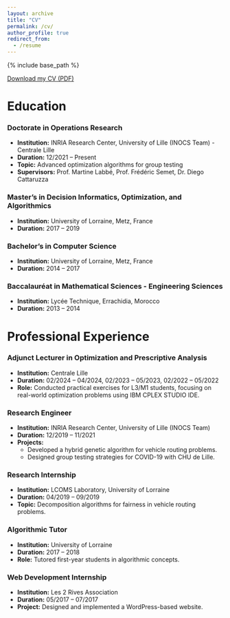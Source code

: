 ```yaml
---
layout: archive
title: "CV"
permalink: /cv/
author_profile: true
redirect_from:
  - /resume
---
```


{% include base_path %}
<!-- 
Education
======
* Ph.D in Version Control Theory, GitHub University, 2018 (expected)
* M.S. in Jekyll, GitHub University, 2014
* B.S. in GitHub, GitHub University, 2012

Work experience
======
* Spring 2024: Academic Pages Collaborator
  * Github University
  * Duties includes: Updates and improvements to template
  * Supervisor: The Users

* Fall 2015: Research Assistant
  * Github University
  * Duties included: Merging pull requests
  * Supervisor: Professor Hub

* Summer 2015: Research Assistant
  * Github University
  * Duties included: Tagging issues
  * Supervisor: Professor Git
  
Skills
======
* Skill 1
* Skill 2
  * Sub-skill 2.1
  * Sub-skill 2.2
  * Sub-skill 2.3
* Skill 3

Publications
======
  <ul>{% for post in site.publications reversed %}
    {% include archive-single-cv.html %}
  {% endfor %}</ul>
  
Talks
======
  <ul>{% for post in site.talks reversed %}
    {% include archive-single-talk-cv.html  %}
  {% endfor %}</ul>
  
Teaching
======
  <ul>{% for post in site.teaching reversed %}
    {% include archive-single-cv.html %}
  {% endfor %}</ul>
  
Service and leadership
======
* Currently signed in to 43 different slack teams -->


[Download my CV (PDF)](https://tifaoutalmeftah.github.io/tifaout-almeftah.github.io/files/Tifaout-ALMEFTAH_CV_FR.pdf)

Education
======

### Doctorate in Operations Research
- **Institution:** INRIA Research Center, University of Lille (INOCS Team) - Centrale Lille
- **Duration:** 12/2021 – Present
- **Topic:** Advanced optimization algorithms for group testing
- **Supervisors:** Prof. Martine Labbé, Prof. Frédéric Semet, Dr. Diego Cattaruzza

### Master’s in Decision Informatics, Optimization, and Algorithmics
- **Institution:** University of Lorraine, Metz, France
- **Duration:** 2017 – 2019

### Bachelor’s in Computer Science
- **Institution:** University of Lorraine, Metz, France
- **Duration:** 2014 – 2017

### Baccalauréat in Mathematical Sciences - Engineering Sciences
- **Institution:** Lycée Technique, Errachidia, Morocco
- **Duration:** 2013 – 2014

Professional Experience
======

### Adjunct Lecturer in Optimization and Prescriptive Analysis
- **Institution:** Centrale Lille
- **Duration:** 02/2024 – 04/2024, 02/2023 – 05/2023, 02/2022 – 05/2022
- **Role:** Conducted practical exercises for L3/M1 students, focusing on real-world optimization problems using IBM CPLEX STUDIO IDE.

### Research Engineer
- **Institution:** INRIA Research Center, University of Lille (INOCS Team)
- **Duration:** 12/2019 – 11/2021
- **Projects:**
  - Developed a hybrid genetic algorithm for vehicle routing problems.
  - Designed group testing strategies for COVID-19 with CHU de Lille.

### Research Internship
- **Institution:** LCOMS Laboratory, University of Lorraine
- **Duration:** 04/2019 – 09/2019
- **Topic:** Decomposition algorithms for fairness in vehicle routing problems.

### Algorithmic Tutor
- **Institution:** University of Lorraine
- **Duration:** 2017 – 2018
- **Role:** Tutored first-year students in algorithmic concepts.

### Web Development Internship
- **Institution:** Les 2 Rives Association
- **Duration:** 05/2017 – 07/2017
- **Project:** Designed and implemented a WordPress-based website.
